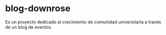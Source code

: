 # blog-downrose
Es un proyecto dedicado al crecimiento de comunidad universitaria a través de un blog de eventos
